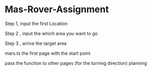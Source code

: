 # Mas-Rover-Assignment

Step 1, input the first Location

Step 2 , input the which area you want to go

Step 3 , arrive the target area 



mars.ts the first page with the start point 

pass the function to other pages (for the turning direction) planning